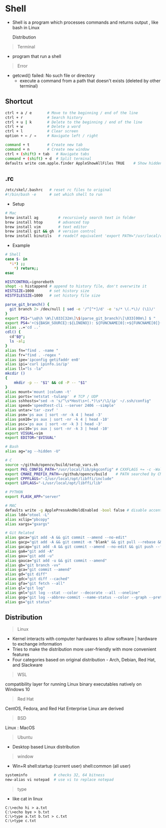 # Shell

* Shell is a program which processes commands and returns output , like bash in Linux

  Distribution

> Terminal

* program that run a shell

> Error

* getcwd() failed: No such file or directory
  * execute a command from a path that doesn't exists (deleted by other terminal)

## Shortcut

```sh
ctrl + a / e       # Move to the beginning / end of the line
ctrl + r           # Search history
ctrl + u | k       # Delete to the beginning / end of the line
ctrl + w           # Delete a word
ctrl + l           # Clear screen
option + ← / →     # Navigate left / right

command + t        # Create new tab
command + n        # Create new window
ctrl + (shift) + tab   # Navigate tabs
command + (shift) + d  # Split terminal
defaults write com.apple.finder AppleShowAllFiles TRUE    # Show hidden folder on Mac
```

## .rc

```sh
/etc/skel/.bashrc   # reset rc files to original
#!/bin/bash -e      # set which shell to run
```

* Setup

```sh
# Mac
brew install ag         # recursively search text in folder
brew install htop       # advanced top
brew install vim        # text editor
brew install git && gh  # version control
brew install binutils   # readelf equivalent 'export PATH="/usr/local/opt/binutils/bin:$PATH"' >> ~/.zshrc
```

* Example

```sh
# Shell
case $- in
  *i*) ;;
    *) return;;
esac

HISTCONTROL=ignoreboth
shopt -s histappend # append to history file, don't overwrite it
HISTSIZE=1000       # set history size
HISTFILESIZE=1000   # set history file size

parse_git_branch() {
  git branch 2> /dev/null | sed -e '/^[^*]/d' -e 's/* \(.*\)/ (\1)/'
}
export PS1="\u@\h \W\[\033[32m\]\$(parse_git_branch)\[\033[00m\] $ "   # show branch in shell
export PS4='+(${BASH_SOURCE}:${LINENO}): ${FUNCNAME[0]:+${FUNCNAME[0]}(): }'
alias ..='cd ..'
cdl() {
  cd"$@";
  ls -al;
}
alias fn="find . -name "
alias fr="find . -regex "
alias ipe='ipconfig getifaddr en0'
alias ipi='curl ipinfo.io/ip'
alias ll="ls -la"
mkcdir ()
{
    mkdir -p -- "$1" && cd -P -- "$1"
}
alias mount='mount |column -t'
alias ports='netstat -tulanp'  # TCP / UDP
alias sshhosts="sed -n 's/^\s*Host\s+(.*)\s*/\1/ip' ~/.ssh/config"
alias speed='speedtest-cli --server 2406 --simple'
alias untar='tar -zxvf '
alias psm='ps aux | sort -nr -k 4 | head -3'
alias psm10='ps aux | sort -nr -k 4 | head -10'
alias psc='ps aux | sort -nr -k 3 | head -3'
alias psc10='ps aux | sort -nr -k 3 | head -10'
export VISUAL=vim
export EDITOR="$VISUAL"

# Bash
alias ag="ag --hidden -U"

# C
source ~/github/opencv/build/setup_vars.sh
export PKG_CONFIG_PATH="/usr/local/lib/pkgconfig" # CXXFLAGS += -c -Wall $(shell pkg-config --cflags opencv4) LDFLAGS += $(shell pkg-config --libs --static opencv4)
export CMAKE_PREFIX_PATH=~/github/opencv/build    # PATH searched by CMake FIND_XXX()
export CPPFLAGS="-I/usr/local/opt/libffi/include"
export LDFLAGS="-L/usr/local/opt/libffi/lib"

# PYTHON
export FLASK_APP="server"

# MAC
defaults write -g ApplePressAndHoldEnabled -bool false # disable accentuate
alias ldd="otool -L"
alias xclip="pbcopy"
alias xargs="gxargs"

# Git Related
alias gaca="git add -A && git commit --amend --no-edit"
alias gacp="git add -A && git commit -m "blank" && git pull --rebase && git push"
alias gacap="git add -A && git commit --amend --no-edit && git push --force"
alias gaA="git add -A"
alias gau="git add -u"
alias gauca="git add -u && git commit --amend"
alias gb="git branch -vv"
alias gca="git commit --amend"
alias gd="git diff"
alias gdc="git diff --cached"
alias gfa="git fetch --all"
alias gl="git log"
alias gml="git log --stat --color --decorate --all --oneline"
alias gog="git log --abbrev-commit --name-status --color --graph --pretty=format:'%Cred%h%Creset -%C(yellow)%d%Creset %s %Cgreen(%cr) %C(bold blue)<%an>%Creset'"
alias gs="git status"
```

## Distribution

> Linux

* Kernel interacts with computer hardwares to allow software \| hardware to exchange information
* Tries to make the distribution more user-friendly with more convenient features
* Four categories based on original distribution - Arch, Debian, Red Hat, and Slackware

> WSL

compatibility layer for running Linux binary executables natively on Windows 10

> Red Hat

CentOS, Fedora, and Red Hat Enterprise Linux are derived

> BSD

Linux : MacOS

> Ubuntu

* Desktop based Linux distribution

> window

* Win+R shell:startup \(current user\) shell:common \(all user\)

```sh
systeminfo            # checks 32, 64 bitness
new-alias vi notepad  # use vi to replace notepad
```

> type

* like cat in linux

```text
C:\>echo hi > a.txt
C:\>echo bye > b.txt
C:\>type a.txt b.txt > c.txt
C:\>type c.txt
```
